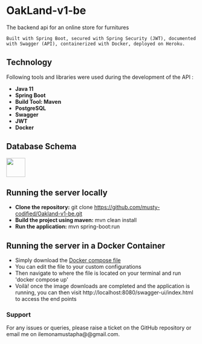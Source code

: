 # OakLand-v1-be
The backend api for an online store for furnitures

`Built with Spring Boot, secured with Spring Security (JWT), documented with Swagger (API),
containerized with Docker, deployed on Heroku.`

## Technology ##
Following tools and libraries were used during the development of the API :
- **Java 11**
- **Spring Boot**
- **Build Tool: Maven**
- **PostgreSQL**
- **Swagger**
- **JWT**
- **Docker**

## Database Schema ##
<img height="50" src="/Users/decagon/Documents/Decagon Directory/Live Project/OakLand-v1-be/src/main/resources/OakLand-v1-be ER Diagram.png" width="50"/>


## Running the server locally ##
* **Clone the repository:** git clone https://github.com/musty-codified/Oakland-v1-be.git
* **Build the project using maven:** mvn clean install
* **Run the application:** mvn spring-boot:run


## Running the server in a Docker Container ##
* Simply download the [Docker compose file](https://github.com/musty-codified/Oakland-v1-be/blob/main/docker-compose.yml)
* You can edit the file to your custom configurations
* Then navigate to where the file is located on your terminal and run 'docker compose up'
* Voilà! once the image downloads are completed and the application is running, you can then visit http://localhost:8080/swagger-ui/index.html to access the end points


### Support
For any issues or queries, please raise a ticket on the GitHub repository or email me on ilemonamustapha@@gmail.com.









